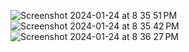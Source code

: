 ![Screenshot 2024-01-24 at 8 35 51 PM](https://github.com/tanish0000/MusicBlogs-On-mvc/assets/121498791/ff8750d7-db0c-4d0c-95b2-c4288c4f5742)
![Screenshot 2024-01-24 at 8 35 42 PM](https://github.com/tanish0000/MusicBlogs-On-mvc/assets/121498791/cabc752a-48c6-48b9-ac23-9495140c807f)
![Screenshot 2024-01-24 at 8 36 27 PM](https://github.com/tanish0000/MusicBlogs-On-mvc/assets/121498791/ef6ef47f-4035-4ffe-8402-31cfa6fabdb8)
